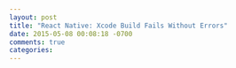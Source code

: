 ```yaml
---
layout: post
title: "React Native: Xcode Build Fails Without Errors"
date: 2015-05-08 00:08:18 -0700
comments: true
categories: 
---
```

